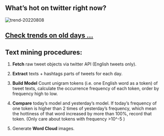 ## What’s hot on twitter right now?

![trend-20220808][wordcloud]

[wordcloud]: https://raw.githubusercontent.com/xdqc/tweet-trend-everyday/master/word-cloud/trend-20220808.png?token=AF5V4P7ADR6KQBZ4CEDTNIK6AXRMU "trend-20220808"

## [Check trends on old days ...](https://github.com/xdqc/tweet-trend-everyday/tree/master/word-cloud)

## Text mining procedures:

1. **Fetch** raw tweet objects via twitter API (English tweets only).

2. **Extract** texts + hashtags parts of tweets for each day.

3. **Build Model** Count unigram tokens (i.e. one English word as a token) of tweet texts, calculate the occurrence frequency of each token, order by frequency high to low.

4. **Compare** today’s model and yesterday’s model. If today’s frequency of one token is higher than 2 times of yesterday’s frequency, which mean the hottiness of that word increased by more than 100%, record that token. (Only care about tokens with frequency >10^-5 )

5. Generate **Word Cloud** images.
